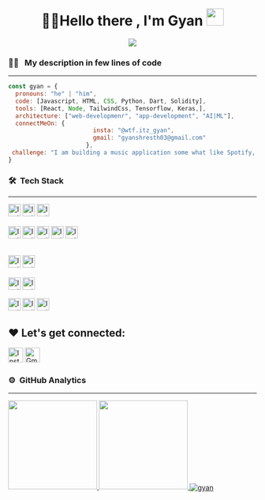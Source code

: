 <h1 align="center">👋🏻Hello there , I'm Gyan <img src="https://media.giphy.com/media/TEnXkcsHrP4YedChhA/giphy.gif" width="35"></h1>
<p align="center">
  <a href="https://github.com/DenverCoder1/readme-typing-svg"><img src="https://readme-typing-svg.herokuapp.com?lines=Begineer+App+Developer;Web+Developer;ML%20|%20AI%20|%20;Python+Developer;JavaScriprt+Developer;Always%20eager%20to%20learning%20new%20things&center=true&width=500&height=50"></a>
</p>

### 👨‍💻 &nbsp; My description in few lines of code
<hr>

```javascript
const gyan = {
  pronouns: "he" | "him",
  code: [Javascript, HTML, CSS, Python, Dart, Solidity],
  tools: [React, Node, TailwindCss, Tensorflow, Keras,],
  architecture: ["web-developmenr", "app-development", "AI|ML"],
  connectMeOn: {
                        insta: "@wtf.itz_gyan",
                        gmail: "gyanshresth03@gmail.com"
                      },
 challenge: "I am building a music application some what like Spotify, but still unique"
}
```

### 🛠 &nbsp;Tech Stack
<hr>
<a href="https://www.instagram.com/wtf.itz_gyan" target="_blank"><img alt="Instagram" src="https://img.shields.io/badge/-Python-05122A?style=flat&logo=python"  height="25px"/></a>
<a href="https://www.instagram.com/wtf.itz_gyan" target="_blank"><img alt="Instagram" src="https://img.shields.io/badge/TensorFlow-%23FF6F00.svg?style=flat&logo=TensorFlow&logoColor=white"  height="25px"/></a>
<a href="https://www.instagram.com/wtf.itz_gyan" target="_blank"><img alt="Instagram" src="https://img.shields.io/badge/Keras-%23D00000.svg?style=flat&logo=Keras&logoColor=white"  height="25px"/></a></br>
<br>
<a href="https://www.instagram.com/wtf.itz_gyan" target="_blank"><img alt="Instagram" src="https://img.shields.io/badge/-JavaScript-05122A?style=flat&logo=javascript"  height="25px"/></a>
<a href="https://www.instagram.com/wtf.itz_gyan" target="_blank"><img alt="Instagram" src="https://img.shields.io/badge/-React-05122A?style=flat&logo=react"  height="25px"/></a>
<a href="https://www.instagram.com/wtf.itz_gyan" target="_blank"><img alt="Instagram" src="https://img.shields.io/badge/-HTML-05122A?style=flat&logo=HTML5"  height="25px"/></a>
<a href="https://www.instagram.com/wtf.itz_gyan" target="_blank"><img alt="Instagram" src="https://img.shields.io/badge/-NodeJs-05122A?style=flat&logo=Node.Js"  height="25px"/></a>
<a href="https://www.instagram.com/wtf.itz_gyan" target="_blank"><img alt="Instagram" src="https://img.shields.io/badge/-CSS-05122A?style=flat&logo=CSS3&logoColor=1572B6"  height="25px"/></a></br>
<br>

<a href="https://www.instagram.com/wtf.itz_gyan" target="_blank"><img alt="Instagram" src="https://img.shields.io/badge/-Solidity-05122A?style=flat&logo=solidity"  height="25px"/></a>
<a href="https://www.instagram.com/wtf.itz_gyan" target="_blank"><img alt="Instagram" src="https://img.shields.io/badge/-Dart-05122A?style=flat&logo=dart"  height="25px"/></a></br>
<br>
<a href="https://www.instagram.com/wtf.itz_gyan" target="_blank"><img alt="Instagram" src="https://img.shields.io/badge/-Git-05122A?style=flat&logo=git"  height="25px"/></a>
<a href="https://www.instagram.com/wtf.itz_gyan" target="_blank"><img alt="Instagram" src="https://img.shields.io/badge/-GitHub-05122A?style=flat&logo=github"  height="25px"/></a></br>

<a href="https://www.instagram.com/wtf.itz_gyan" target="_blank"><img alt="Instagram" src="https://img.shields.io/badge/WebStorm-143?style=flat&logo=webstorm&logoColor=black&color=black&labelColor=blue"  height="25px"/></a>
<a href="https://www.instagram.com/wtf.itz_gyan" target="_blank"><img alt="Instagram" src="https://img.shields.io/badge/PyCharm-143?style=flat&logo=pycharm&logoColor=black&color=black&labelColor=green"  height="25px"/></a>
<a href="https://www.instagram.com/wtf.itz_gyan" target="_blank"><img alt="Instagram" src="https://img.shields.io/badge/-Visual%20Studio%20Code-05122A?style=flat&logo=visual-studio-code&logoColor=007ACC"  height="25px"/></a>



## ❤️ Let's get connected:

<p> <a href="https://www.instagram.com/wtf.itz_gyan" target="_blank"><img alt="Instagram" src="https://img.shields.io/badge/Instagram-E4405F?style=for-the-badge&logo=instagram&logoColor=white"  height="30px"/></a>
  <a href="mailto:gyanshresth03@gmail.com" target="_blank"> <img alt="Gmail" src="https://img.shields.io/badge/Gmail-D14836?style=for-the-badge&logo=gmail&logoColor=white" height="30px" /> </a>
</p>


### ⚙️ &nbsp;GitHub Analytics
<hr>
<p align="">
<a style="text-align: 'center'" href="https://github.com/gyan-js">
  <img height="180em" src="https://github-readme-stats-eight-theta.vercel.app/api?username=gyan-js&show_icons=true&theme=white&include_all_commits=true&count_private=true"/>
  <img height="180em" src="https://github-readme-stats-eight-theta.vercel.app/api/top-langs/?username=gyan-js&layout=compact&langs_count=8&theme=white&include_all_commits=true&count_private=true"/>
  <img align="center" src="https://github-readme-streak-stats.herokuapp.com/?user=gyan-js&" alt="gyan" />
</a>
</p>


  
 

   



